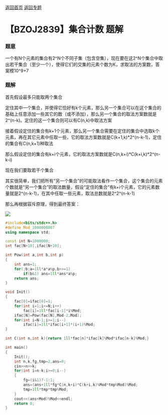 [返回首页](https://EbolaEmperor.github.io)
[返回专题](https://EbolaEmperor.github.io/special/IEP)

# 【BZOJ2839】集合计数 题解

### 题意

一个有N个元素的集合有2^N个不同子集（包含空集），现在要在这2^N个集合中取出若干集合（至少一个），使得它们的交集的元素个数为K，求取法的方案数，答案模10^9+7

### 题解

首先假设最多只能取两个集合

定住其中一个集合，并使得它恰好有k个元素，那么另一个集合可以在这个集合的基础上任意添加一些其它的数（或不添加），那么另一个集合的取法方案数就是2^(n-k)。定住的这一个集合则可以有C(n,k)中取法方案

接着假设定住的集合有k+1个元素，那么另一个集合需要在定住的集合中选取k个元素，再在其它元素中任取一些，它的取法方案数就是C(k+1,k)*2^(n-k-1)，定住的集合有C(n,k+1)种取法

那么假设定住的集合有k+i个元素，它的取法方案数就是C(n,k+i)*C(k+i,k)*2^(n-k-i)

现在我们要取若干个集合

其实很简单，我们把所有“另一个集合”的可能取法看作一个集合，这个集合的元素个数就是“另一个集合”的取法数量，假设“定住的集合”有k+i个元素，它的元素数量就是2^(n-k-1)，在其中任取一些元素，取法总数就是2^2^(n-k-1)

那么再根据容斥原理，得到最终答案：

![](http://latex.codecogs.com/svg.latex?\sum_{i=0}^{n-k}(-1)^iC_n^{k+i}C_{k+i}^k2^{2^{n-k-i}})

```cpp
#include<bits/stdc++.h>
#define Mod 1000000007
using namespace std;

const int N=1000000;
int fac[N+10],ifac[N+10];

int Pow(int a,int b,int p)
{
	int ans=1;
	for(;b;a=1ll*a*a%p,b>>=1)
		if(b&1) ans=1ll*ans*a%p;
	return ans;
}

void Init()
{
	fac[0]=ifac[0]=1;
	for(int i=1;i<=N;i++)
		fac[i]=1ll*fac[i-1]*i%Mod;
	ifac[N]=Pow(fac[N],Mod-2,Mod);
	for(int i=N-1;i>=1;i--)
		ifac[i]=1ll*ifac[i+1]*(i+1)%Mod;
}

int C(int n,int k){return 1ll*fac[n]*ifac[k]%Mod*ifac[n-k]%Mod;}

int main()
{
	Init();
	int n,k,fg,tmp=2,ans=0;
	cin>>n>>k;
	for(int i=n-k;i>=0;i--)
	{
		fg=(i&1)?-1:1;
		ans=(ans+1ll*fg*C(n,k+i)*C(k+i,k)%Mod*tmp%Mod)%Mod;
		tmp=1ll*tmp*tmp%Mod;
	}
	cout<<(ans+Mod)%Mod<<endl;
	return 0;
}
```
